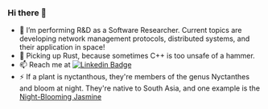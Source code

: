 ### Hi there 👋

- :telescope: I’m performing R&D as a Software Researcher. Current topics are developing network management protocols, distributed systems, and their application in space!
- :seedling: Picking up Rust, because sometimes C++ is too unsafe of a hammer.
- :mailbox: Reach me at [![Linkedin Badge](https://img.shields.io/badge/-kakbar-blue?style=flat&logo=Linkedin&logoColor=white)](https://www.linkedin.com/in/montgomerydev/)
- :zap: If a plant is nyctanthous, they're members of the genus Nyctanthes and bloom at night. They're native to South Asia, and one example is the [Night-Blooming Jasmine](https://commons.wikimedia.org/wiki/File:Shiuli_phool_-_panoramio.jpg#/media/File:Shiuli_phool_-_panoramio.jpg)

<!--
**nyctanthous/nyctanthous** is a ✨ _special_ ✨ repository because its `README.md` (this file) appears on your GitHub profile.

Here are some ideas to get you started:

- 🔭 I’m currently working on ...
- 🌱 I’m currently learning ...
- 👯 I’m looking to collaborate on ...
- 🤔 I’m looking for help with ...
- 💬 Ask me about ...
- 📫 How to reach me: ...
- 😄 Pronouns: ...
- ⚡ Fun fact: ...
-->
